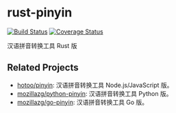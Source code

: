 # rust-pinyin

[![Build Status](https://travis-ci.org/mozillazg/rust-pinyin.svg?branch=develop)](https://travis-ci.org/mozillazg/rust-pinyin)
[![Coverage Status](https://coveralls.io/repos/mozillazg/rust-pinyin/badge.svg?branch=develop&service=github)](https://coveralls.io/github/mozillazg/rust-pinyin?branch=develop)

汉语拼音转换工具 Rust 版


Related Projects
-----------------

* [hotoo/pinyin](https://github.com/hotoo/pinyin): 汉语拼音转换工具 Node.js/JavaScript 版。
* [mozillazg/python-pinyin](https://github.com/mozillazg/python-pinyin): 汉语拼音转换工具 Python 版。
* [mozillazg/go-pinyin](https://github.com/mozillazg/go-pinyin): 汉语拼音转换工具 Go 版。
